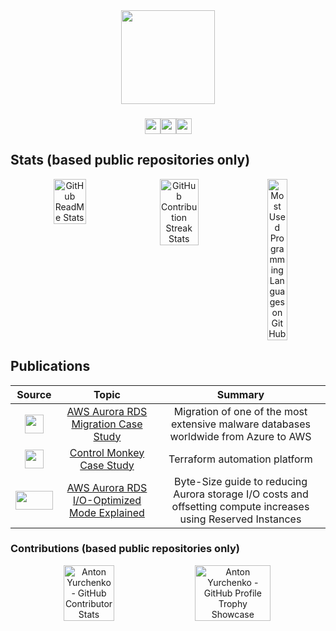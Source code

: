 <div align="center">
  <img height="150" src="https://github.com/user-attachments/assets/e20382e4-b8e8-41d2-823e-357a3f2efd82"  />
</div>

###

<div align="center" style="font-size: 0;">
  <a href="https://www.linkedin.com/in/profile-anton/" target="_blank"><img src="https://img.shields.io/static/v1?message=LinkedIn&logo=linkedin&label=&color=0077B5&logoColor=white&labelColor=&style=for-the-badge" height="25" alt="LinkedIn" /></a><a href="https://anton-yurchenko.medium.com/" target="_blank"><img src="https://img.shields.io/static/v1?message=Medium&logo=medium&label=&color=000000&logoColor=white&labelColor=&style=for-the-badge" height="25" alt="Medium" /></a><a href="https://stackoverflow.com/users/10483800/anton-yurchenko?tab=profile" target="_blank"><img src="https://img.shields.io/static/v1?message=StackOverflow&logo=stackoverflow&label=&color=F48024&logoColor=white&labelColor=&style=for-the-badge" height="25" alt="Stack Overflow" /></a>
</div>

## Stats (based public repositories only)

<div align="center" style="padding: 0; margin: 0;">
  <div style="display: flex; justify-content: center; flex-wrap: wrap; gap: 6px;">
    <img src="https://github-readme-stats.vercel.app/api?username=anton-yurchenko&theme=dark&hide_border=false&include_all_commits=false&count_private=false" alt="GitHub ReadMe Stats" width="32%" />
    <img src="https://nirzak-streak-stats.vercel.app/?user=anton-yurchenko&theme=dark&hide_border=false" alt="GitHub Contribution Streak Stats" width="35%" />
    <img src="https://github-readme-stats.vercel.app/api/top-langs/?username=anton-yurchenko&theme=dark&hide_border=false&include_all_commits=false&count_private=false&layout=compact" alt="Most Used Programming Languages on GitHub" width="25%" />
  </div>
</div>

## Publications

| Source | Topic | Summary |  
|:---:|:---:|:---:|  
| <img src="https://github.com/anton-yurchenko/anton-yurchenko/assets/33016810/24c50d6e-20bc-442c-bdeb-84f728a17656" width="30" height="30" /> | [AWS Aurora RDS Migration Case Study](https://aws.amazon.com/solutions/case-studies/reasonlabs-case-study/) | Migration of one of the most extensive malware databases worldwide from Azure to AWS |
| <img src="https://github.com/anton-yurchenko/anton-yurchenko/assets/33016810/9127cf0c-748d-477d-b9fc-d1b864c8df4b" width="30" height="30" /> | [Control Monkey Case Study](https://controlmonkey.io/case-study/reasonlabs/) | Terraform automation platform |
| <img src="https://github.com/user-attachments/assets/88b9cc43-f832-4cbb-9d38-f7256c6a6d4a" width="60" height="30" /> | [AWS Aurora RDS I/O-Optimized Mode Explained](https://anton-yurchenko.medium.com/aws-aurora-rds-i-o-optimized-mode-explained-aa7d1152e28a) | Byte-Size guide to reducing Aurora storage I/O costs and offsetting compute increases using Reserved Instances |


### Contributions (based public repositories only)

<div align="center" style="padding: 0; margin: 0;">
  <div style="display: flex; justify-content: center; flex-wrap: nowrap; gap: 6px; margin-bottom: 6px;">
    <img src="https://github-contributor-stats.vercel.app/api?username=anton-yurchenko&limit=10&theme=dark&combine_all_yearly_contributions=true" alt="Anton Yurchenko - GitHub Contributor Stats" width="40%" />
    <img src="https://github-profile-trophy.vercel.app/?username=anton-yurchenko&theme=radical&row=3&column=4&no-frame=true&no-bg=true&margin-w=4" alt="Anton Yurchenko - GitHub Profile Trophy Showcase" width="49%" />
  </div>
</div>
